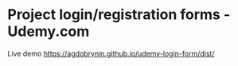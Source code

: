 # Project login/registration forms - Udemy.com

Live demo https://agdobrynin.github.io/udemy-login-form/dist/
